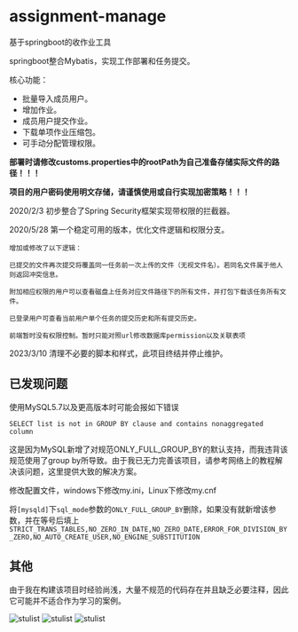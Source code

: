 # assignment-manage
基于springboot的收作业工具

springboot整合Mybatis，实现工作部署和任务提交。

核心功能：
  - 批量导入成员用户。
  - 增加作业。
  - 成员用户提交作业。
  - 下载单项作业压缩包。
  - 可手动分配管理权限。

**部署时请修改customs.properties中的rootPath为自己准备存储实际文件的路径！！！**

**项目的用户密码使用明文存储，请谨慎使用或自行实现加密策略！！！**
  
2020/2/3 初步整合了Spring Security框架实现带权限的拦截器。

2020/5/28 第一个稳定可用的版本，优化文件逻辑和权限分支。

    增加或修改了以下逻辑：
    
    已提交的文件再次提交将覆盖同一任务前一次上传的文件（无视文件名）。若同名文件属于他人则返回冲突信息。
    
    附加相应权限的用户可以查看磁盘上任务对应文件路径下的所有文件，并打包下载该任务所有文件。
    
    已登录用户可查看当前用户单个任务的提交历史和所有提交历史。
    
    前端暂时没有权限控制。暂时只能对照url修改数据库permission以及关联表项

2023/3/10 清理不必要的脚本和样式，此项目终结并停止维护。

## 已发现问题
使用MySQL5.7以及更高版本时可能会报如下错误

```
SELECT list is not in GROUP BY clause and contains nonaggregated column
```

这是因为MySQL新增了对规范ONLY_FULL_GROUP_BY的默认支持，而我违背该规范使用了group by所导致。由于我已无力完善该项目，请参考网络上的教程解决该问题，这里提供大致的解决方案。

修改配置文件，windows下修改my.ini，Linux下修改my.cnf

将```[mysqld]```下```sql_mode```参数的```ONLY_FULL_GROUP_BY```删除，如果没有就新增该参数，并在等号后填上```STRICT_TRANS_TABLES,NO_ZERO_IN_DATE,NO_ZERO_DATE,ERROR_FOR_DIVISION_BY_ZERO,NO_AUTO_CREATE_USER,NO_ENGINE_SUBSTITUTION```

## 其他
由于我在构建该项目时经验尚浅，大量不规范的代码存在并且缺乏必要注释，因此它可能并不适合作为学习的案例。

  ![stulist](https://github.com/BlueCitizens/work-manage/blob/master/screenshots/stulist.gif)
  ![stulist](https://github.com/BlueCitizens/work-manage/blob/master/screenshots/uploadwork.gif)
  ![stulist](https://github.com/BlueCitizens/work-manage/blob/master/screenshots/worklist.gif)
